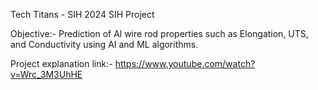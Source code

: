 Tech Titans - SIH 2024 SIH Project

Objective:- Prediction of Al wire rod properties such as Elongation, UTS, and Conductivity using AI and ML algorithms.

Project explanation link:- https://www.youtube.com/watch?v=Wrc_3M3UhHE
